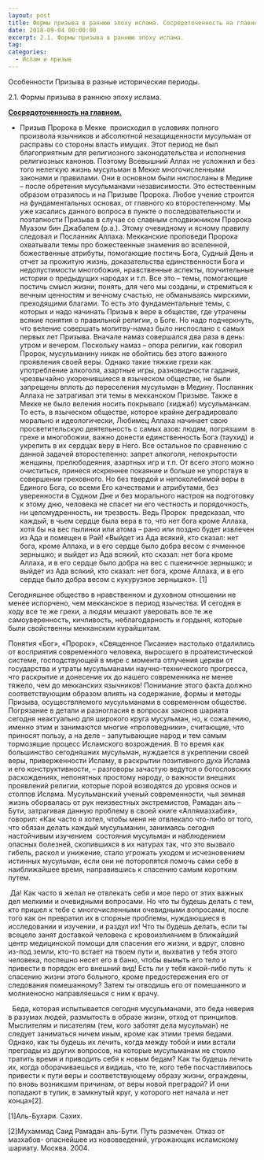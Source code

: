 ```yaml
---
layout: post
title: Формы призыва в раннюю эпоху ислама. Сосредоточенность на главном.
date: 2018-09-04 00:00:00
excerpt: 2.1. Формы призыва в раннюю эпоху ислама.
tag:
categories:
  - Ислам и призыв
---
```


Особенности Призыва в разные исторические периоды.

2.1. Формы призыва в раннюю эпоху ислама.

<u><strong>Сосредоточенность на главном.</strong></u>

* Призыв Пророка в Мекке  происходил в условиях полного произвола язычников и абсолютной незащищенности мусульман от расправы со стороны власть имущих. Этот период не был благоприятным для религиозного законодательства и исполнения религиозных канонов. Поэтому Всевышний Аллах не усложнил и без того нелегкую жизнь мусульман в Мекке многочисленными законами и правилами. Они в основном были ниспосланы в Медине – после обретения мусульманами независимости. Это естественным образом отразилось и на Призыве Пророка. Любое учение строится на фундаментальных основах, от главного ко второстепенному. Мы уже касались данного вопроса в пункте о последовательности и поэтапности Призыва в случае со славным сподвижником Пророка Муазом бин Джабалем (р.а.). Этому очевидному и ясному правилу следовал и Посланник Аллаха. Мекканские проповеди Пророка охватывали темы про божественные знамения во вселенной, божественные атрибуты, помогающие постичь Бога, Судный День и отчет за прожитую жизнь, доказательства единственности Бога и недопустимости многобожия, нравственные аспекты, поучительные истории о предыдущих народах и т.п. Все это – темы, помогающие постичь смысл жизни, понять, для чего мы созданы, и стремиться к вечным ценностям и вечному счастью, не обманываясь мирскими, преходящими благами. То есть это фундаментальные темы, с которых и надо начинать Призыв к вере в обществе, где утрачены всякие понятия о правильной религии, о Боге. Но надо подчеркнуть, что веление совершать молитву-намаз было ниспослано с самых первых лет Призыва. Вначале намаз совершался два раза в день: утром и вечером. Поскольку намаз – опора религии, как говорил Пророк, мусульманину никак не обойтись без этого важного проявления своей веры. Однако такие тяжкие грехи как употребление алкоголя, азартные игры, разновидности гадания, чрезвычайно укоренившиеся в языческом обществе, не были запрещены вплоть до переселения мусульман в Медину. Посланник Аллаха не затрагивал эти темы в мекканском Призыве. Также в Мекке не было веления носить покрывало (хиджаб) мусульманкам. То есть, в языческом обществе, которое крайне деградировало морально и идеологически, Любимец Аллаха начинает свою просветительскую деятельность с самых азов: людям, погрязшим  в грехе и многобожии, важно донести единственность Бога (таухид) и укрепить в их сердцах веру в Него. Все остальное по сравнению с данной задачей второстепенно: запрет алкоголя, непокрытости женщины, прелюбодеяния, азартных игр и т.п. От всего этого можно очиститься, принеся искреннее покаяние и больше не упорствуя в совершении греховного. Но без твердой и непоколебимой веры в Единого Бога, со всеми Его качествами и атрибутами, без уверенности в Судном Дне и без морального настроя на подготовку к этому дню, человека не спасет ни его честность и порядочность, ни целомудренность, ни трезвость. Ведь Пророк  предсказал, что каждый, в чьем сердце была вера в то, что нет бога кроме Аллаха,  хотя бы на вес пылинки или атома – рано или поздно будет извлечен из Ада и помещен в Рай! «Выйдет из Ада всякий, кто сказал: нет бога, кроме Аллаха, и в его сердце было добра весом с ячменное зернышко; и выйдет из Ада всякий, кто сказал: нет бога кроме Аллаха, и в его сердце было добра на вес с пшеничное зернышко; и выйдет из Ада всякий, кто сказал: нет бога, кроме Аллаха, и в его сердце было добра весом с кукурузное зернышко». [1]

Сегодняшнее общество в нравственном и духовном отношении не менее испорчено, чем мекканское в период язычества. И сегодня в ходу все те же грехи, а людям мешают уверовать все те же самоуверенность, кичливость, неблагодарность и гордыня, которые были свойственны мекканским курайшитам.

Понятия «Бог», «Пророк», «Священное Писание» настолько отдалились от восприятия современного человека, выросшего в проатеистической системе, господствующей в мире с момента отлучения церкви от государства и утраты мусульманами научно-технического прогресса, что раскрытие и донесение их до нашего современника не менее тяжело, чем до мекканских язычников! Понимание этого факта должно соответствующим образом влиять на содержание, формы и методы Призыва, осуществляемого мусульманами в современном обществе. Погрязание в детали и разногласия в вопросах законов шариата сегодня неактуально для широкого круга мусульман, но, к сожалению, именно этим и занимаются многие «проповедники», считающие, что приносят пользу, а на деле – запутывающие народ и тем самым тормозящие процесс Исламского возрождения. В то время как большинство сегодняшних мусульман, нуждается в укреплении своей веры, приверженности Исламу, в раскрытии позитивного духа Ислама и его конструктивности, – разговоры зачастую ведутся о богословских расхождениях, непонятных простому народу, о важности внешних проявлений религии, которые порой возводятся до уровня основ и столпов Ислама. Мусульманский ученый современности, чья земная жизнь оборвалась от рук неизвестных экстремистов, Рамадан аль – Бути, затрагивая данную проблему в своей книге «Аллямазхабия», говорил: «Как часто я хотел, чтобы меня не отвлекало что-либо от того, что обязан делать каждый мусульманин, занимаясь сегодня настойчивым изучением  состояния мусульман и наблюдением опасных болезней, скопившихся в их натурах так, что это вызвало гибель, раскол и унижение, стало угрожать уходом и исчезновением истинных мусульман, если они не поторопятся помочь сами себе в наиближайшее время, направившись к спасению самым коротким путем.

 Да! Как часто я желал не отвлекать себя и мое перо от этих важных дел мелкими и очевидными вопросами. Но что ты будешь делать с тем, кто пришел к тебе с многочисленными очевидными вопросами, после того как он превратил их в спорные проблемы, нуждающиеся в исследовании и изучении, и раздул их! Что ты будешь делать, если ты всецело занят доставкой человека с кровоизлиянием в ближайший центр медицинской помощи для спасения его жизни, и вдруг, словно из-под земли, кто-то встает на твоем пути и, выхватив у тебя этого человека, поспешно несет его в баню, чтобы вымыть его тело и привести в порядок его внешний вид! Есть ли у тебя какой-либо путь  к спасению жизни этого больного, кроме предостережения его от следования помешанному? Затем ты отводишь его от помешанного и молниеносно направляешься с ним к врачу.

  Беда, которая испытывается сегодня мусульманами, это беда неверия в разумах людей, размытость в образе жизни, отход от принципов. Мыслителям и писателям (тем, кого заботят дела мусульман) не следует заниматься ничем иным, кроме как этими тремя бедами. Однако, как ты будешь их лечить, когда между тобой и ими встали преграды из других вопросов, на которые мусульманам не стоило тратить время и приводить себя к новым бедам? Как ты будешь лечить их, когда оборачиваешься и видишь, что те, кого тебе посчастливилось привести к пути веры и соответствующему образу жизни, ограждены, по вновь возникшим причинам, от веры новой преградой? И они попадают в тупик, в замкнутый круг, у которого нет начала и нет конца»[2].

[1]Аль-Бухари. Сахих.

[2]Мухаммад Саид Рамадан аль-Бути. Путь размечен. Отказ от мазхабов- опаснейшее из нововведений, угрожающих исламскому шариату. Москва. 2004.